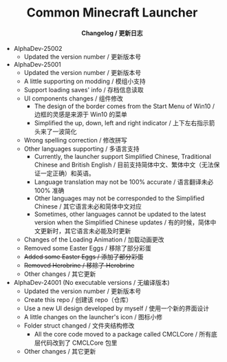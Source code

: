 <h1 align="center">Common Minecraft Launcher</h1>

<h4 align="center">Changelog / 更新日志</h4>

- AlphaDev-25002
    - Updated the version number / 更新版本号
- AlphaDev-25001
    - Updated the version number / 更新版本号
    - A little supporting on modding / 模组小支持
    - Support loading saves' info / 存档信息读取
    - UI components changes / 组件修改
        - The design of the border comes from the Start Menu of Win10 / 边框的灵感是来源于 Win10 的菜单
        - Simplified the up, down, left and right indicator / 上下左右指示箭头来了一波简化
    - Wrong spelling correction / 修改拼写
    - Other languages supporting / 多语言支持
        - Currently, the launcher support Simplified Chinese, Traditional Chinese and British English /
          目前支持简体中文、繁体中文（无法保证一定正确）和英语。
        - Language translation may not be 100% accurate / 语言翻译未必 100% 准确
        - Other languages may not be corresponded to the Simplified Chinese / 其它语言未必和简体中文对应
        - Sometimes, other languages cannot be updated to the latest version when the Simplified Chinese updates /
          有的时候，简体中文更新时，其它语言未必能及时更新
    - Changes of the Loading Animation / 加载动画更改
    - Removed some Easter Eggs / 移除了部分彩蛋
    - ~~Added some Easter Eggs / 添加了部分彩蛋~~
    - ~~Removed Herobrine / 移除了 Herobrine~~
    - Other changes / 其它更新
- AlphaDev-24001 (No executable versions / 无编译版本)
    - Updated the version number / 更新版本号
    - Create this repo / 创建该 repo（仓库）
    - Use a new UI design developed by myself / 使用一个新的界面设计
    - A little changes on the launcher's icon / 图标小修
    - Folder struct changed / 文件夹结构修改
        - All the core code moved to a package called CMCLCore / 所有底层代码改到了 CMCLCore 包里
    - Other changes / 其它更新
